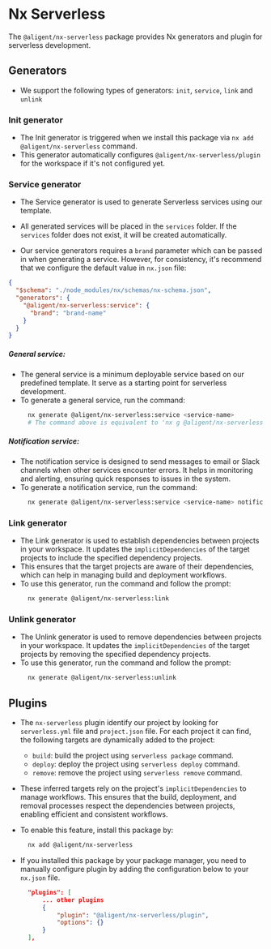 # Nx Serverless

The `@aligent/nx-serverless` package provides Nx generators and plugin for serverless development.

## Generators

- We support the following types of generators: `init`, `service`, `link` and `unlink`

### Init generator

- The Init generator is triggered when we install this package via `nx add @aligent/nx-serverless` command.
- This generator automatically configures `@aligent/nx-serverless/plugin` for the workspace if it's not configured yet.

### Service generator

- The Service generator is used to generate Serverless services using our template.

- All generated services will be placed in the `services` folder. If the `services` folder does not exist, it will be created automatically.

- Our service generators requires a `brand` parameter which can be passed in when generating a service. However, for consistency, it's recommend that we configure the default value in `nx.json` file:

```json
{
  "$schema": "./node_modules/nx/schemas/nx-schema.json",
  "generators": {
    "@aligent/nx-serverless:service": {
      "brand": "brand-name"
    }
  }
}
```

##### General service:

- The general service is a minimum deployable service based on our predefined template. It serve as a starting point for serverless development.
- To generate a general service, run the command:
  ```bash
    nx generate @aligent/nx-serverless:service <service-name>
    # The command above is equivalent to 'nx g @aligent/nx-serverless:service <service-name> general'
  ```

##### Notification service:

- The notification service is designed to send messages to email or Slack channels when other services encounter errors. It helps in monitoring and alerting, ensuring quick responses to issues in the system.
- To generate a notification service, run the command:
  ```bash
    nx generate @aligent/nx-serverless:service <service-name> notification
  ```

### Link generator

- The Link generator is used to establish dependencies between projects in your workspace. It updates the `implicitDependencies` of the target projects to include the specified dependency projects.
- This ensures that the target projects are aware of their dependencies, which can help in managing build and deployment workflows.
- To use this generator, run the command and follow the prompt:
  ```bash
    nx generate @aligent/nx-serverless:link
  ```

### Unlink generator

- The Unlink generator is used to remove dependencies between projects in your workspace. It updates the `implicitDependencies` of the target projects by removing the specified dependency projects.
- To use this generator, run the command and follow the prompt:
  ```bash
    nx generate @aligent/nx-serverless:unlink
  ```

## Plugins

- The `nx-serverless` plugin identify our project by looking for `serverless.yml` file and `project.json` file. For each project it can find, the following targets are dynamically added to the project:
  - `build`: build the project using `serverless package` command.
  - `deploy`: deploy the project using `serverless deploy` command.
  - `remove`: remove the project using `serverless remove` command.
- These inferred targets rely on the project's `implicitDependencies` to manage workflows. This ensures that the build, deployment, and removal processes respect the dependencies between projects, enabling efficient and consistent workflows.

- To enable this feature, install this package by:
  ```bash
    nx add @aligent/nx-serverless
  ```
- If you installed this package by your package manager, you need to manually configure plugin by adding the configuration below to your `nx.json` file.
  ```json
    "plugins": [
        ... other plugins
        {
            "plugin": "@aligent/nx-serverless/plugin",
            "options": {}
        }
    ],
  ```
